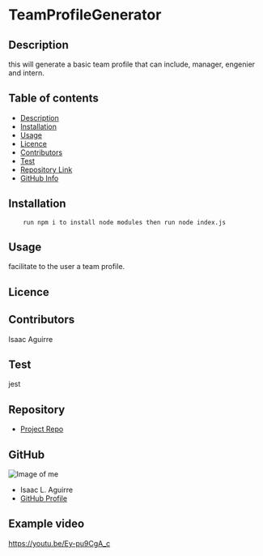 # TeamProfileGenerator

## Description 
this will generate a basic team profile that can include, manager, engenier and intern.
## Table of contents
- [Description](#Description)
- [Installation](#Installation)
- [Usage](#Usage)
- [Licence](#Licence)
- [Contributors](#Contributors)
- [Test](#Test)
- [Repository Link](#Repository)
- [GitHub Info](#GitHub) 
## Installation
        run npm i to install node modules then run node index.js
## Usage
facilitate to the user a team profile.
## Licence

## Contributors
Isaac Aguirre
## Test
jest
## Repository
- [Project Repo](https://github.com/izaaaqk/TeamProfileGenerator)
## GitHub
![Image of me](https://avatars.githubusercontent.com/u/81935057?v=4)
- Isaac L. Aguirre
- [GitHub Profile](https://github.com/izaaaqk)
## Example video
https://youtu.be/Ey-pu9CgA_c
